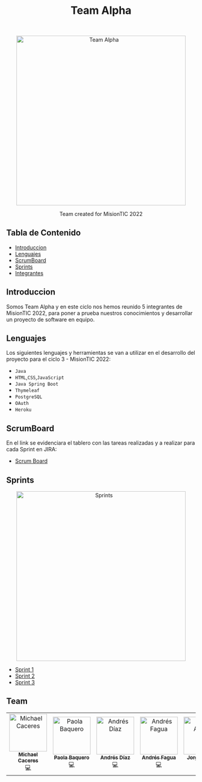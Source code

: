 <h1 align="center"> Team Alpha</h1> <br>
<p align="center">
  <a>
    <img alt="Team Alpha" title="Team ALPHA" src="https://www.esa.int/var/esa/storage/images/esa_multimedia/images/2020/07/alpha_mission_patch/22151985-5-eng-GB/Alpha_mission_patch_pillars.png" width="450">
  </a>
</p>

<p align="center">
  Team created for MisionTIC 2022
</p>

## Tabla de Contenido

- [Introduccion](#introduccion)
- [Lenguajes](#lenguajes)
- [ScrumBoard](#scrumboard)
- [Sprints](#sprints)
- [Integrantes](#team)

## Introduccion

Somos Team Alpha y en este ciclo nos hemos reunido 5 integrantes de MisionTIC 2022, para poner a prueba nuestros conocimientos y desarrollar un proyecto de software en equipo.


## Lenguajes

Los siguientes lenguajes y herramientas se van a utilizar en el desarrollo del proyecto para el ciclo 3 - MisionTIC 2022:

* `Java`
* `HTML`,`CSS`,`JavaScript`
* `Java Spring Boot`
* `Thymeleaf`
* `PostgreSQL`
* `OAuth`
* `Heroku`

## ScrumBoard

En el link se evidenciara el tablero con las tareas realizadas y a realizar para cada Sprint en JIRA:

* [Scrum Board](https://jira.external-share.com/issue/28325458-5cf8-4120-99cd-f15247daed48?groupBy=EPIC)

## Sprints
<p align="center">
  <a>
    <img alt="Sprints" title="Sprints" src="https://drive.google.com/uc?id=1LI7SY2TnO5j_NEix4ZTt_ng55Ts0Swr4" width="450">
  </a>
</p>

- [Sprint 1](https://github.com/TEAM-ALPHA-2022/Sprint1)
- [Sprint 2](https://github.com/TEAM-ALPHA-2022/Sprint2)
- [Sprint 3](https://github.com/TEAM-ALPHA-2022/Sprint-3)

## Team

<table class="center">
  <tr>
<td align="center"><a href="https://github.com/michaeling10"><img src="https://avatars.githubusercontent.com/u/63517857?s=96&v=4" width="100px;" alt="Michael Caceres"/><br /><sub><b>Michael Caceres</b></sub></a><br /> <a title="Code">💻</a> </td> <td align="center"><a href="https://github.com/pbaquero301"><img src="https://avatars.githubusercontent.com/u/111401088?v=4" width="100px;" alt="Paola Baquero"/><br /><sub><b>Paola Baquero</b></sub></a><br /> <a title="Code">💻</a> </td> <td align="center"><a href="https://github.com/ANDRESDIAZ1103"><img src="https://avatars.githubusercontent.com/u/111252845?v=4" width="100px;" alt="Andrés Díaz"/><br /><sub><b>Andrés Díaz</b></sub></a><br /> <a title="Code">💻</a></td><td align="center"><a href="https://github.com/AndresFagua"><img src="https://avatars.githubusercontent.com/u/111401068?v=4" width="100px;" alt="Andrés Fagua"/><br /><sub><b>Andrés Fagua</b></sub></a><br /> <a title="Code">💻</a> </td><td align="center"><a href="https://github.com/JorgeAZ7"><img src="https://avatars.githubusercontent.com/u/93052113?v=4" width="100px;" alt="Jorge Anaya"/><br /><sub><b>Jorge Anaya</b></sub></a><br /> <a title="Code">💻</a> </td>
  </tr> 
</table>
